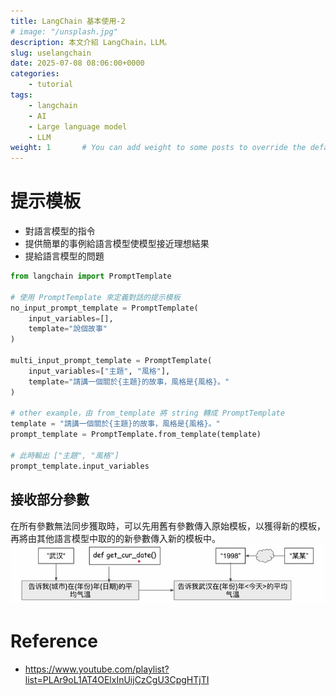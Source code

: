 ```yaml
---
title: LangChain 基本使用-2
# image: "/unsplash.jpg"
description: 本文介紹 LangChain，LLM。
slug: uselangchain
date: 2025-07-08 08:06:00+0000
categories:
    - tutorial
tags:
    - langchain
    - AI
    - Large language model
    - LLM
weight: 1       # You can add weight to some posts to override the default sorting (date descending)
---
```


# 提示模板
* 對語言模型的指令
* 提供簡單的事例給語言模型使模型接近理想結果
* 提給語言模型的問題

```python
from langchain import PromptTemplate

# 使用 PromptTemplate 來定義對話的提示模板
no_input_prompt_template = PromptTemplate(
    input_variables=[],
    template="說個故事"
)

multi_input_prompt_template = PromptTemplate(
    input_variables=["主題", "風格"],
    template="請講一個關於{主題}的故事，風格是{風格}。"
)

# other example，由 from_template 將 string 轉成 PromptTemplate
template = "請講一個關於{主題}的故事，風格是{風格}。"
prompt_template = PromptTemplate.from_template(template)

# 此時輸出 ["主題", "風格"]
prompt_template.input_variables
```

## 接收部分參數
在所有參數無法同步獲取時，可以先用舊有參數傳入原始模板，以獲得新的模板，再將由其他語言模型中取的的新參數傳入新的模板中。
![partial_prompt_template](./image/prompt_template_1.JPG)

## 



# Reference
* https://www.youtube.com/playlist?list=PLAr9oL1AT4OElxInUijCzCgU3CpgHTjTI

